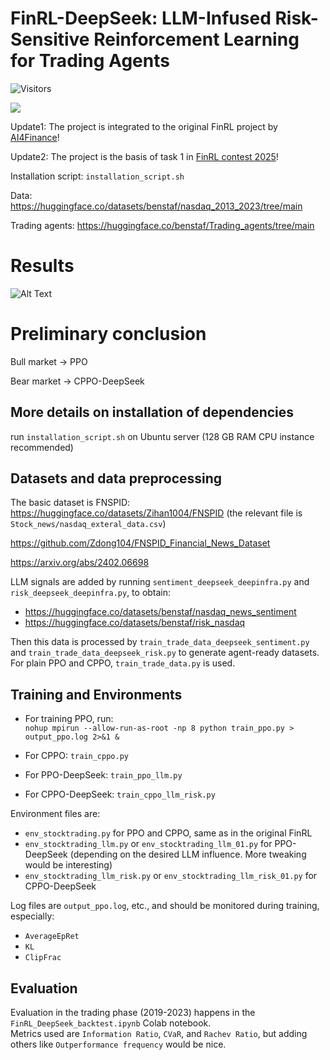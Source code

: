 # FinRL-DeepSeek: LLM-Infused Risk-Sensitive Reinforcement Learning for Trading Agents
![Visitors](https://api.visitorbadge.io/api/VisitorHit?user=AI4Finance-Foundation&repo=FinRL_DeepSeek&countColor=%23B17A)

[![](https://dcbadge.vercel.app/api/server/trsr8SXpW5)](https://discord.gg/trsr8SXpW5)


Update1: The project is integrated to the original FinRL project by [AI4Finance](https://github.com/AI4Finance-Foundation/FinRL_DeepSeek)!

Update2: The project is the basis of task 1 in [FinRL contest 2025](https://open-finance-lab.github.io/FinRL_Contest_2025/)!

Installation script: `installation_script.sh`

Data: https://huggingface.co/datasets/benstaf/nasdaq_2013_2023/tree/main

Trading agents: https://huggingface.co/benstaf/Trading_agents/tree/main

# Results

![Alt Text](https://github.com/benstaf/FinRL_DeepSeek/blob/main/IMG_20250207_175434_001.jpg)


# Preliminary conclusion

Bull market -> PPO

Bear market -> CPPO-DeepSeek



## More details on installation of dependencies 
run `installation_script.sh` on Ubuntu server (128 GB RAM CPU instance recommended)

## Datasets and data preprocessing 

The basic dataset is FNSPID:
https://huggingface.co/datasets/Zihan1004/FNSPID (the relevant file is `Stock_news/nasdaq_exteral_data.csv`)

https://github.com/Zdong104/FNSPID_Financial_News_Dataset

https://arxiv.org/abs/2402.06698

LLM signals are added by running `sentiment_deepseek_deepinfra.py` and `risk_deepseek_deepinfra.py`, to obtain:  
- https://huggingface.co/datasets/benstaf/nasdaq_news_sentiment
- https://huggingface.co/datasets/benstaf/risk_nasdaq

Then this data is processed by `train_trade_data_deepseek_sentiment.py` and `train_trade_data_deepseek_risk.py` to generate agent-ready datasets.  
For plain PPO and CPPO, `train_trade_data.py` is used.

## Training and Environments  
- For training PPO, run:  
  `nohup mpirun --allow-run-as-root -np 8 python train_ppo.py > output_ppo.log 2>&1 &`



- For CPPO: `train_cppo.py`  
- For PPO-DeepSeek: `train_ppo_llm.py`  
- For CPPO-DeepSeek: `train_cppo_llm_risk.py`  

Environment files are:  
- `env_stocktrading.py` for PPO and CPPO, same as in the original FinRL  
- `env_stocktrading_llm.py` or `env_stocktrading_llm_01.py` for PPO-DeepSeek (depending on the desired LLM influence. More tweaking would be interesting)  
- `env_stocktrading_llm_risk.py` or `env_stocktrading_llm_risk_01.py` for CPPO-DeepSeek  

Log files are `output_ppo.log`, etc., and should be monitored during training, especially:  
- `AverageEpRet`  
- `KL`  
- `ClipFrac`  

## Evaluation  
Evaluation in the trading phase (2019-2023) happens in the `FinRL_DeepSeek_backtest.ipynb` Colab notebook.  
Metrics used are `Information Ratio`, `CVaR`, and `Rachev Ratio`, but adding others like `Outperformance frequency` would be nice.
